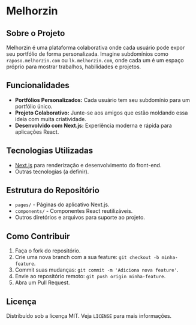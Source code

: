 # Melhorzin

## Sobre o Projeto

Melhorzin é uma plataforma colaborativa onde cada usuário pode expor seu portfólio de forma personalizada. Imagine subdomínios como `raposo.melhorzin.com` ou `lk.melhorzin.com`, onde cada um é um espaço próprio para mostrar trabalhos, habilidades e projetos.

## Funcionalidades

- **Portfólios Personalizados:** Cada usuário tem seu subdomínio para um portfólio único.
- **Projeto Colaborativo:** Junte-se aos amigos que estão moldando essa ideia com muita criatividade.
- **Desenvolvido com Next.js:** Experiência moderna e rápida para aplicações React.

## Tecnologias Utilizadas

- [Next.js](https://nextjs.org/) para renderização e desenvolvimento do front-end.
- Outras tecnologias (a definir).

## Estrutura do Repositório

- `pages/` - Páginas do aplicativo Next.js.
- `components/` - Componentes React reutilizáveis.
- Outros diretórios e arquivos para suporte ao projeto.

## Como Contribuir

1. Faça o fork do repositório.
2. Crie uma nova branch com a sua feature: `git checkout -b minha-feature`.
3. Commit suas mudanças: `git commit -m 'Adiciona nova feature'`.
4. Envie ao repositório remoto: `git push origin minha-feature`.
5. Abra um Pull Request.

## Licença

Distribuído sob a licença MIT. Veja `LICENSE` para mais informações.



